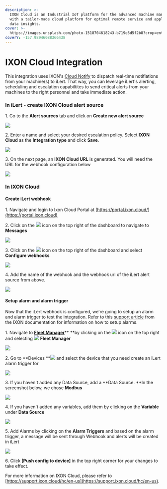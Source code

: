 ```yaml
---
description: >-
  IXON Cloud is an Industrial IoT platform for the advanced machine manufacturer
  with a tailor-made cloud platform for optimal remote service and applicable
  data insights.
cover: >-
  https://images.unsplash.com/photo-1518704618243-b719e5d5f2b8?crop=entropy&cs=srgb&fm=jpg&ixid=MnwxOTcwMjR8MHwxfHNlYXJjaHw0fHxpbmR1c3RyeSUyMDQuMHxlbnwwfHx8fDE2MzM5NjYyNTQ&ixlib=rb-1.2.1&q=85
coverY: -157.98946088366438
---
```


# IXON Cloud Integration

This integration uses IXON's [Cloud Notify](https://support.ixon.cloud/hc/en-us/articles/360016840620) to dispatch real-time notifiations from your machine(s) to iLert. That way, you can leverage iLert's alerting, scheduling and escalation capabiltites to send critical alerts from your machines to the right personnel and take immediate action.

### In iLert - create IXON Cloud alert source

1\. Go to the **Alert sources** tab and click on **Create new alert source**

![](<../.gitbook/assets/ilert-create-alert (5).png>)

2\. Enter a name and select your desired escalation policy. Select **IXON Cloud** as the **Integration type** and click **Save**.

![](../.gitbook/assets/ilert-ixoncloud.png)

3\. On the next page, an **IXON Cloud URL** is generated. You will need the URL for the webhook configuration below

![](../.gitbook/assets/ilert-ixoncloud-url.png)



### In IXON Cloud

#### Create iLert webhook

1\. Navigate and login to Ixon Cloud Portal at [https://portal.ixon.cloud/](https://portal.ixon.cloud) 

2\. Click on the ![](https://cdn.ixon.cloud/support/website/images/gui-icons/mail_outline.svg) icon on the top right of the dashboard to navigate to **Messages**

![](../.gitbook/assets/ixon-message.png)

3\. Click on the ![](https://cdn.ixon.cloud/support/website/images/gui-icons/settings_outline.svg) icon on the top right of the dashboard and select **Configure webhooks**

![](../.gitbook/assets/ixon-webhook.png)

4\. Add the name of the webhook and the webhook url of the iLert alert source from above.

![](../.gitbook/assets/ixon-newwebhook.png)

#### Setup alarm and alarm trigger

Now that the iLert webhook is configured, we're going to setup an alarm and alarm trigger to test the integration. Refer to this [support article](https://support.ixon.cloud/hc/en-us/articles/360016805380) from the IXON documentation for information on how to setup alarms.

1\. Navigate to [**Fleet Manager**](https://portal.ixon.cloud/fleet-manager)** **by clicking on the ![](https://cdn.ixon.cloud/support/website/images/gui-icons/apps_rounded.svg)  icon on the top right  and selecting ![](https://cdn.ixon.cloud/support/website/images/gui-icons/gear_outline.svg) **Fleet Manager**

![](../.gitbook/assets/ixon-tofleet.png)

2\. Go to  **Devices **![](https://cdn.ixon.cloud/support/website/images/gui-icons/cloud_connectors_outline.svg) and select the device that you need create an iLert alarm trigger for

![](../.gitbook/assets/ixon-device.png)

3\. If you haven't added any Data Source, add a **Data Source. **In the screenshot below,  we chose **Modbus**

![](../.gitbook/assets/ixon-datasource.png)

4\. If you haven't added any variables, add them by clicking on the **Variable** under **Data Source**

![](../.gitbook/assets/ixon-variable.png)

5\. Add Alarms by clicking on the **Alarm Triggers** and based on the alarm trigger, a message will be sent through Webhook and alerts will be created in iLert

![](../.gitbook/assets/ixon-trigger.png)

6\. Click **\[Push config to device]** in the top right corner for your changes to take effect.

For more information on IXON Cloud, please refer to [https://support.ixon.cloud/hc/en-us](https://support.ixon.cloud/hc/en-us).
